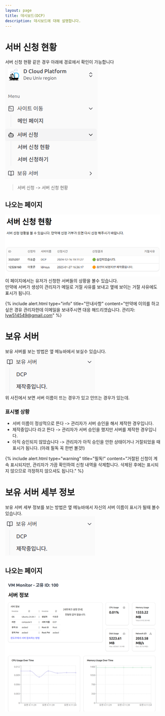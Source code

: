 ```yaml
---
layout: page
title: 데시보드(DCP)
description: 데시보드에 대해 설명합니다.
---
```


# 서버 신청 현황
서버 신청 현황 같은 경우 아래에 경로에서 확인이 가능합니다
![img](../assets/img/D-Cloud-menu.png)<br/>
> 서버 신청 -> 서버 신청 현황

## 나오는 페이지
![img](../assets/img/DCP-show_Accpet.png)<br/>
이 페이지에서는 유저가 신청한 서버들의 상황을 볼수 있습니다.<br/>
만약에 서버가 생성이 관리자가 메일로 거절 사유를 보내고 옆에 보이는 거절 사유에도 표시가 됨니다.

{% include alert.html type="info" title="안내사항" content="만약에 이의를 하고 싶은 경유 관리자한데 이메일을 보내주시면 대응 해드리겟습니다. 관리자: lyw514549@gmail.com" %}

# 보유 서버
보유 서버를 보는 방법은 옆 메뉴바에서 보실수 있습니다.<br/>
![img](../assets/img/DCP-creating.png)<br/>
위 사진에서 보면 서버 이름이 뜨는 경우가 있고 안뜨는 경우가 있는데.<br/>
### 표시별 상황
- 서버 이름이 정상적으로 뜬다 -> 관리자가 서버 승인을 해서 제작한 경우입니다.
- 제작중입니다 라고 뜬다 -> 관리자가 서버 승인을 했지만 서버를 제작한 경우입니다.
- 아직 승인되지 않았습니다 -> 관리자가 아직 승인을 안한 상태이거나 거절되었을 때 표시가 됨니다. (아래 필독 꼭 한번 볼것!)

{% include alert.html type="warning" title="필독!" content="거절된 신청이 계속 표시되지만, 관리자가 가끔 확인하여 신청 내역을 삭제합니다. 삭제된 후에는 표시되지 않으므로 걱정하지 않으셔도 됩니다." %}

# 보유 서버 세부 정보
보유 서버 세부 정보를 보는 방법은 옆 메뉴바에서 자신의 서버 이름이 표시가 될때 볼수 있습니다.<br/>
![img](../assets/img/DCP-creating.png)

## 나오는 페이지
![img](../assets/img/DCP-ALL-Status.png)